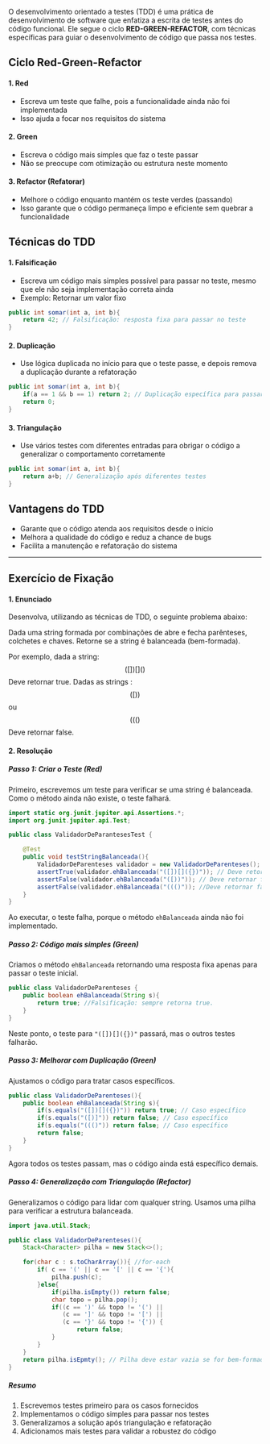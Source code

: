 O desenvolvimento orientado a testes (TDD) é uma prática de desenvolvimento de software que enfatiza a escrita de testes antes do código funcional. Ele segue o ciclo **RED-GREEN-REFACTOR**, com técnicas específicas para guiar o desenvolvimento de código que passa nos testes.

## Ciclo Red-Green-Refactor

#### 1. Red
- Escreva um teste que falhe, pois a funcionalidade ainda não foi implementada
- Isso ajuda a focar nos requisitos do sistema
#### 2. Green
- Escreva o código mais simples que faz o teste passar
- Não se preocupe com otimização ou estrutura neste momento
#### 3. Refactor (Refatorar)
- Melhore o código enquanto mantém os teste verdes (passando)
- Isso garante que o código permaneça limpo e eficiente sem quebrar a funcionalidade

## Técnicas do TDD

#### 1. Falsificação
- Escreva um código mais simples possível para passar no teste, mesmo que ele não seja implementação correta ainda
- Exemplo: Retornar um valor fixo
``` Java
public int somar(int a, int b){
	return 42; // Falsificação: resposta fixa para passar no teste
}
```
#### 2. Duplicação
- Use lógica duplicada no início para que o teste passe, e depois remova a duplicação durante a refatoração
``` Java
public int somar(int a, int b){
	if(a == 1 && b == 1) return 2; // Duplicação específica para passar no teste
	return 0;
}
```
#### 3. Triangulação
- Use vários testes com diferentes entradas para obrigar o código a generalizar o comportamento corretamente
``` Java
public int somar(int a, int b){
	return a+b; // Generalização após diferentes testes
}
```

## Vantagens do TDD
- Garante que o código atenda aos requisitos desde o início
- Melhora a qualidade do código e reduz a chance de bugs
- Facilita a manutenção e refatoração do sistema

---

## Exercício de Fixação

#### 1. Enunciado
Desenvolva, utilizando as técnicas de TDD, o seguinte problema abaixo:

Dada uma string formada por combinações de abre e fecha parênteses, colchetes e chaves. Retorne se a string é balanceada (bem-formada).

Por exemplo, dada a string: $$([])[]({})$$Deve retornar true.
Dadas as strings :$$([))$$ ou   $$((()$$
Deve retornar false.

#### 2. Resolução

##### Passo 1: Criar o Teste (Red)
Primeiro, escrevemos um teste para verificar se uma string é balanceada. Como o método ainda não existe, o teste falhará.
```Java
import static org.junit.jupiter.api.Assertions.*;
import org.junit.jupiter.api.Test;

public class ValidadorDeParantesesTest {

	@Test
	public void testStringBalanceada(){
		ValidadorDeParenteses validador = new ValidadorDeParenteses();
		assertTrue(validador.ehBalanceada("([])[]({})")); // Deve retornar true.
		assertFalse(validador.ehBalanceada("([))")); // Deve retornar false.
		assertFalse(validador.ehBalanceada("((()")); //Deve retornar false.
	}
}
```
Ao executar, o teste falha, porque o método ``ehBalanceada`` ainda não foi implementado.

##### Passo 2: Código mais simples (Green)
Criamos o método ``ehBalanceada`` retornando uma resposta fixa apenas para passar o teste inicial.
```Java
public class ValidadorDeParenteses {
	public boolean ehBalanceada(String s){
		return true; //Falsificação: sempre retorna true.
	}
}
```
Neste ponto, o teste para ``"([])[]({})"`` passará, mas o outros testes falharão.

##### Passo 3: Melhorar com Duplicação (Green)
Ajustamos o código para tratar casos específicos.
```Java
public class ValidadorDeParenteses(){
	public boolean ehBalanceada(String s){
		if(s.equals("([])[]({})")) return true; // Caso específico
		if(s.equals("([)]")) return false; // Caso específico
		if(s.equals("((()")) return false; // Caso específico
		return false;
	}
}
```
Agora todos os testes passam, mas o código ainda está específico demais.

##### Passo 4: Generalização com Triangulação (Refactor)
Generalizamos o código para lidar com qualquer string. Usamos uma pilha para verificar a estrutura balanceada.
```Java
import java.util.Stack;

public class ValidadorDeParenteses(){
	Stack<Character> pilha = new Stack<>();

	for(char c : s.toCharArray()){ //for-each
		if( c == '(' || c == '[' || c == '{'){
			pilha.push(c);
		}else{
			if(pilha.isEmpty()) return false;
			char topo = pilha.pop();
			if((c == ')' && topo != '(') ||
			   (c == ']' && topo != '[') ||
			   (c == '}' && topo != '{')) {
				   return false;
			}
		}
	} 
	return pilha.isEpmty(); // Pilha deve estar vazia se for bem-formada.
}
```

##### Resumo
1. Escrevemos testes primeiro para os casos fornecidos
2. Implementamos o código simples para passar nos testes
3. Generalizamos a solução após triangulação e refatoração
4. Adicionamos mais testes para validar a robustez do código
